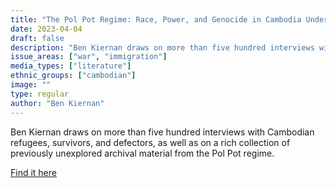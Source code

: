 ```yaml
---
title: "The Pol Pot Regime: Race, Power, and Genocide in Cambodia Under the Khmer Rouge, 1975-79"
date: 2023-04-04
draft: false
description: "Ben Kiernan draws on more than five hundred interviews with Cambodian refugees, survivors, and defectors, as well as on a rich collection of previously unexplored archival material from the Pol Pot regime."
issue_areas: ["war", "immigration"]
media_types: ["literature"]
ethnic_groups: ["cambodian"]
image: ""
type: regular
author: "Ben Kiernan"
---
```


Ben Kiernan draws on more than five hundred interviews with Cambodian refugees, survivors, and defectors, as well as on a rich collection of previously unexplored archival material from the Pol Pot regime.

[Find it here](https://www.jstor.org/stable/j.ctt1npbv9)
